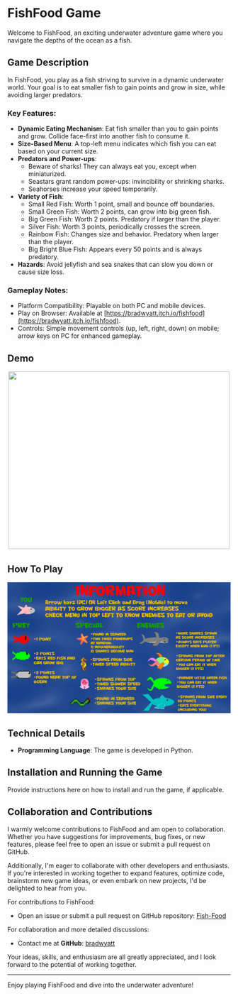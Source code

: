 # FishFood Game

Welcome to FishFood, an exciting underwater adventure game where you navigate the depths of the ocean as a fish.

## Game Description

In FishFood, you play as a fish striving to survive in a dynamic underwater world. Your goal is to eat smaller fish to gain points and grow in size, while avoiding larger predators.

### Key Features:

- **Dynamic Eating Mechanism**: Eat fish smaller than you to gain points and grow. Collide face-first into another fish to consume it.
- **Size-Based Menu**: A top-left menu indicates which fish you can eat based on your current size.
- **Predators and Power-ups**:
  - Beware of sharks! They can always eat you, except when miniaturized.
  - Seastars grant random power-ups: invincibility or shrinking sharks.
  - Seahorses increase your speed temporarily.
- **Variety of Fish**:
  - Small Red Fish: Worth 1 point, small and bounce off boundaries.
  - Small Green Fish: Worth 2 points, can grow into big green fish.
  - Big Green Fish: Worth 2 points. Predatory if larger than the player.
  - Silver Fish: Worth 3 points, periodically crosses the screen.
  - Rainbow Fish: Changes size and behavior. Predatory when larger than the player.
  - Big Bright Blue Fish: Appears every 50 points and is always predatory.
- **Hazards**: Avoid jellyfish and sea snakes that can slow you down or cause size loss.

### Gameplay Notes:

- Platform Compatibility: Playable on both PC and mobile devices.
- Play on Browser: Available at [https://bradwyatt.itch.io/fishfood](https://bradwyatt.itch.io/fishfood).
- Controls: Simple movement controls (up, left, right, down) on mobile; arrow keys on PC for enhanced gameplay.

## Demo

<p align="center">
  <img src="https://github.com/bradwyatt/Fish-Food/blob/master/Docs/demo.gif?raw=true" width="500" height="400"></img>
</p>

## How To Play

![ScreenShot](/Docs/InfoScreen.PNG)

## Technical Details

- **Programming Language**: The game is developed in Python.



## Installation and Running the Game

Provide instructions here on how to install and run the game, if applicable.

## Collaboration and Contributions

I warmly welcome contributions to FishFood and am open to collaboration. Whether you have suggestions for improvements, bug fixes, or new features, please feel free to open an issue or submit a pull request on GitHub.

Additionally, I'm eager to collaborate with other developers and enthusiasts. If you're interested in working together to expand features, optimize code, brainstorm new game ideas, or even embark on new projects, I'd be delighted to hear from you. 

For contributions to FishFood:
- Open an issue or submit a pull request on GitHub repository: [Fish-Food](https://github.com/bradwyatt/Fish-Food)

For collaboration and more detailed discussions:
- Contact me at **GitHub**: [bradwyatt](https://github.com/bradwyatt)

Your ideas, skills, and enthusiasm are all greatly appreciated, and I look forward to the potential of working together.

---

Enjoy playing FishFood and dive into the underwater adventure!
